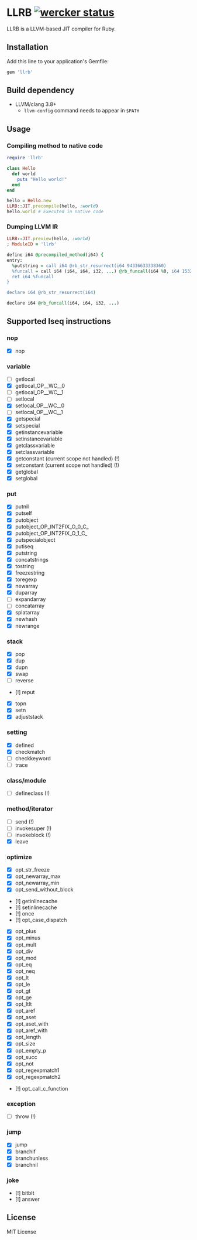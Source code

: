 # LLRB [![wercker status](https://app.wercker.com/status/71d808ff9de7f4f411714d40f9e99127/s/master "wercker status")](https://app.wercker.com/project/byKey/71d808ff9de7f4f411714d40f9e99127)

LLRB is a LLVM-based JIT compiler for Ruby.

## Installation

Add this line to your application's Gemfile:

```ruby
gem 'llrb'
```

## Build dependency

- LLVM/clang 3.8+
  - `llvm-config` command needs to appear in `$PATH`

## Usage
### Compiling method to native code

```rb
require 'llrb'

class Hello
  def world
    puts "Hello world!"
  end
end

hello = Hello.new
LLRB::JIT.precompile(hello, :world)
hello.world # Executed in native code
```

### Dumping LLVM IR

```rb
LLRB::JIT.preview(hello, :world)
; ModuleID = 'llrb'

define i64 @precompiled_method(i64) {
entry:
  %putstring = call i64 @rb_str_resurrect(i64 94336633338360)
  %funcall = call i64 (i64, i64, i32, ...) @rb_funcall(i64 %0, i64 15329, i32 1, i64 %putstring)
  ret i64 %funcall
}

declare i64 @rb_str_resurrect(i64)

declare i64 @rb_funcall(i64, i64, i32, ...)
```

## Supported Iseq instructions

### nop
- [x] nop

### variable
- [ ] getlocal
- [x] getlocal\_OP\_\_WC\_\_0
- [ ] getlocal\_OP\_\_WC\_\_1
- [ ] setlocal
- [x] setlocal\_OP\_\_WC\_\_0
- [ ] setlocal\_OP\_\_WC\_\_1
- [x] getspecial
- [x] setspecial
- [x] getinstancevariable
- [x] setinstancevariable
- [x] getclassvariable
- [x] setclassvariable
- [x] getconstant (current scope not handled) (!)
- [x] setconstant (current scope not handled) (!)
- [x] getglobal
- [x] setglobal

### put
- [x] putnil
- [x] putself
- [x] putobject
- [x] putobject\_OP\_INT2FIX\_O\_0\_C\_
- [x] putobject\_OP\_INT2FIX\_O\_1\_C\_
- [x] putspecialobject
- [x] putiseq
- [x] putstring
- [x] concatstrings
- [x] tostring
- [x] freezestring
- [x] toregexp
- [x] newarray
- [x] duparray
- [ ] expandarray
- [ ] concatarray
- [x] splatarray
- [x] newhash
- [x] newrange

### stack
- [x] pop
- [x] dup
- [x] dupn
- [x] swap
- [ ] reverse
- [!] reput
- [x] topn
- [x] setn
- [x] adjuststack

### setting
- [x] defined
- [x] checkmatch
- [ ] checkkeyword
- [ ] trace

### class/module
- [ ] defineclass (!)

### method/iterator
- [ ] send (!)
- [ ] invokesuper (!)
- [ ] invokeblock (!)
- [x] leave

### optimize
- [x] opt\_str\_freeze
- [x] opt\_newarray\_max
- [x] opt\_newarray\_min
- [x] opt\_send\_without\_block
- [!] getinlinecache
- [!] setinlinecache
- [!] once
- [!] opt\_case\_dispatch
- [x] opt\_plus
- [x] opt\_minus
- [x] opt\_mult
- [x] opt\_div
- [x] opt\_mod
- [x] opt\_eq
- [x] opt\_neq
- [x] opt\_lt
- [x] opt\_le
- [x] opt\_gt
- [x] opt\_ge
- [x] opt\_ltlt
- [x] opt\_aref
- [x] opt\_aset
- [x] opt\_aset\_with
- [x] opt\_aref\_with
- [x] opt\_length
- [x] opt\_size
- [x] opt\_empty\_p
- [x] opt\_succ
- [x] opt\_not
- [x] opt\_regexpmatch1
- [x] opt\_regexpmatch2
- [!] opt\_call\_c\_function

### exception
- [ ] throw (!)

### jump
- [x] jump
- [x] branchif
- [x] branchunless
- [x] branchnil

### joke
- [!] bitblt
- [!] answer

## License

MIT License
